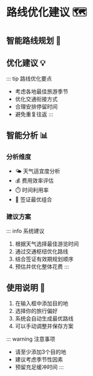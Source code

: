 # 路线优化建议 🗺️

## 智能路线规划 🎯

<client-only>  
<RoutePlanner />
</client-only>

## 优化建议 💡

::: tip 路线优化要点
- 考虑各地最佳旅游季节
- 优化交通衔接方式
- 合理安排停留时间
- 避免重复往返
:::

## 智能分析 📊

### 分析维度
- 🌤️ 天气适宜度分析
- 💰 费用效率评估
- ⏱️ 时间利用率
- 🎫 签证最优组合

### 建议方案
::: info 系统建议
1. 根据天气选择最佳游览时间
2. 通过交通枢纽优化路线
3. 结合签证有效期规划顺序
4. 预估并优化整体花费
:::

## 使用说明 📝

1. 在输入框中添加目的地
2. 选择你的旅行偏好
3. 系统会自动生成最优路线
4. 可以手动调整并保存方案

::: warning 注意事项
- 请至少添加3个目的地
- 建议考虑季节性因素
- 预留充足缓冲时间
::: 